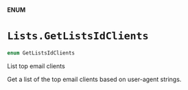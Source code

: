**ENUM**

# `Lists.GetListsIdClients`

```swift
enum GetListsIdClients
```

List top email clients

Get a list of the top email clients based on user-agent strings.
